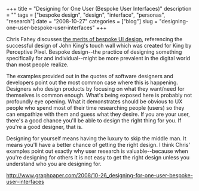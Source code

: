 +++
title = "Designing for One User (Bespoke User Interfaces)"
description = ""
tags = ["bespoke design", "design", "interface", "personas", "research"]
date = "2008-10-27"
categories = ["blog"]
slug = "designing-one-user-bespoke-user-interfaces"
+++



<p>Chris Fahey discusses <a href="http://www.graphpaper.com/2008/10-26_designing-for-one-user-bespoke-user-interfaces">the merits of bespoke UI design</a>, referencing the successful design of John King's touch wall which was created for King by Perceptive Pixel. Bespoke design--the practice of designing something specifically for and individual--might be more prevalent in the digital world than most people realize. </p>
<p>The examples provided out in the quotes of software designers and developers point out the most common case where this is happening. Designers who design products by focusing on what they want/need for themselves is common enough. What's being exposed here is probably not profoundly eye opening. What it demonstrates should be obvious to UX people who spend most of their time researching people (users) so they can empathize with them and guess what they desire. If you are your user, there's a good chance you'll be able to design the right thing for you. If you're a good designer, that is.</p>
<p>Designing for yourself means having the luxury to skip the middle man. It means you'll have a better chance of getting the right design. I think Chris' examples point out exactly why user research is valuable--because when you're designing for others it is not easy to get the right design unless you understand who you are designing for. </p>
    
  <a href="http://www.graphpaper.com/2008/10-26_designing-for-one-user-bespoke-user-interfaces">http://www.graphpaper.com/2008/10-26_designing-for-one-user-bespoke-user-interfaces</a>
